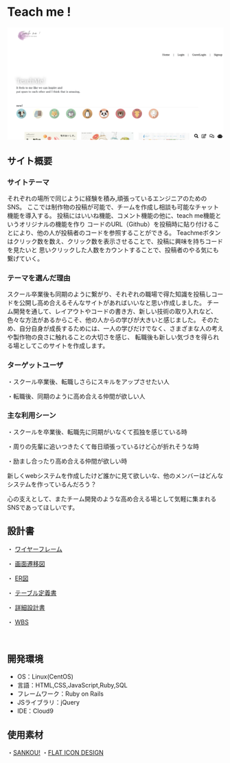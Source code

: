 # Teach me !
![Teach me !](README.png)
## サイト概要
### サイトテーマ
<!--何を『目的』とし、どのような『分類』なのかを簡潔に書く-->
それぞれの場所で同じように経験を積み,頑張っているエンジニアのためのSNS。
ここでは制作物の投稿が可能で、チームを作成し相談も可能なチャット機能を導入する。
投稿にはいいね機能、コメント機能の他に、teach me機能というオリジナルの機能を作り
コードのURL（Github）を投稿時に貼り付けることにより、他の人が投稿者のコードを参照することができる。
Teachmeボタンはクリック数を数え、クリック数を表示させることで、投稿に興味を持ちコードを見たいと
思いクリックした人数をカウントすることで、投稿者のやる気にも繋げていく。
​
### テーマを選んだ理由
<!--なぜこのようなテーマにしたかを説明する-->
スクール卒業後も同期のように繋がり、それぞれの職場で得た知識を投稿しコードを公開し高め合えるそんなサイトがあればいいなと思い作成しました。
チーム開発を通して、レイアウトやコードの書き方、新しい技術の取り入れなど、色々な方法があるからこそ、他の人からの学びが大きいと感じました。
そのため、自分自身が成長するためには、一人の学びだけでなく、さまざまな人の考えや製作物の良さに触れることの大切さを感じ、
転職後も新しい気づきを得られる場としてこのサイトを作成します。
​
### ターゲットユーザ
<!--誰に使ってもらうかを具体的に記載する-->
・スクール卒業後、転職しさらにスキルをアップさせたい人

・転職後、同期のように高め合える仲間が欲しい人

### 主な利用シーン
<!--どのような時に使うのかの状況を記載すること-->
・スクールを卒業後、転職先に同期がいなくて孤独を感じている時

・周りの先輩に追いつきたくて毎日頑張っているけど心が折れそうな時

・励まし合ったり高め合える仲間が欲しい時

新しくwebシステムを作成したけど誰かに見て欲しいな、他のメンバーはどんなシステムを作っているんだろう？

心の支えとして、またチーム開発のような高め合える場として気軽に集まれるSNSであってほしいです。
​
## 設計書
<!--テーマを設定・提出する時点では不要です-->
・ [ワイヤーフレーム](https://app.diagrams.net/#G1G-C2rlRHjPZZEruEKfvkTdEyPQOY5rdC)

・ [画面遷移図](https://app.diagrams.net/?libs=general;uml#G1FilXFqkVZArgrZnUhXdEOdp39zZQLmer)

・ [ER図](https://app.diagrams.net/?libs=general;er#G1H3hNbR2XaqtQugl8NcoI42hLX2N5WLyr)

・ [テーブル定義書](https://docs.google.com/spreadsheets/d/1yMZ3v5YjbeVyztLL1bqhB7uJXjhovdDR/edit#gid=136342688)

・ [詳細設計書](https://docs.google.com/spreadsheets/d/1wYLSzkNTwtFqXOw_PyupzYXhlE5wV3ROCMQiD2U8uiU/edit#gid=549108681)

・ [WBS](https://docs.google.com/spreadsheets/d/1rJwpEj1YezAJ2rtqRx_8eUVOkVUzbx1VATnMbRa9z28/edit#gid=1773513600)

​
## 開発環境
- OS：Linux(CentOS)
- 言語：HTML,CSS,JavaScript,Ruby,SQL
- フレームワーク：Ruby on Rails
- JSライブラリ：jQuery
- IDE：Cloud9
​
## 使用素材
・[SANKOU!](https://sankoudesign.com/)
・[FLAT ICON DESIGN](http://flat-icon-design.com/)
